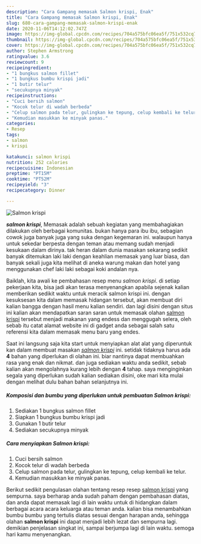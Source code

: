 ```yaml
---
description: "Cara Gampang memasak Salmon krispi, Enak"
title: "Cara Gampang memasak Salmon krispi, Enak"
slug: 680-cara-gampang-memasak-salmon-krispi-enak
date: 2020-11-06T14:12:02.747Z
image: https://img-global.cpcdn.com/recipes/704a575bfc06ea5f/751x532cq70/salmon-krispi-foto-resep-utama.jpg
thumbnail: https://img-global.cpcdn.com/recipes/704a575bfc06ea5f/751x532cq70/salmon-krispi-foto-resep-utama.jpg
cover: https://img-global.cpcdn.com/recipes/704a575bfc06ea5f/751x532cq70/salmon-krispi-foto-resep-utama.jpg
author: Stephen Armstrong
ratingvalue: 3.6
reviewcount: 9
recipeingredient:
- "1 bungkus salmon fillet"
- "1 bungkus bumbu krispi jadi"
- "1 butir telur"
- "secukupnya minyak"
recipeinstructions:
- "Cuci bersih salmon"
- "Kocok telur di wadah berbeda"
- "Celup salmon pada telur, gulingkan ke tepung, celup kembali ke telur."
- "Kemudian masukkan ke minyak panas."
categories:
- Resep
tags:
- salmon
- krispi

katakunci: salmon krispi 
nutrition: 252 calories
recipecuisine: Indonesian
preptime: "PT15M"
cooktime: "PT52M"
recipeyield: "3"
recipecategory: Dinner

---
```



![Salmon krispi](https://img-global.cpcdn.com/recipes/704a575bfc06ea5f/751x532cq70/salmon-krispi-foto-resep-utama.jpg)

<b><i>salmon krispi</i></b>, Memasak adalah sebuah kegiatan yang membahagiakan dilakukan oleh berbagai komunitas. bukan hanya para ibu ibu, sebagian cowok juga banyak juga yang suka dengan kegemaran ini. walaupun hanya untuk sekedar berpesta dengan teman atau memang sudah menjadi kesukaan dalam dirinya. tak heran dalam dunia masakan sekarang sedikit banyak ditemukan laki laki dengan keahlian memasak yang luar biasa, dan banyak sekali juga kita melihat di aneka warung makan dan hotel yang menggunakan chef laki laki sebagai koki andalan nya.

Baiklah, kita awali ke pembahasan resep menu <i>salmon krispi</i>. di setiap pekerjaan kita, bisa jadi akan terasa menyenangkan apabila sejenak kalian memberikan sedikit waktu untuk meracik salmon krispi ini. dengan kesuksesan kita dalam memasak hidangan tersebut, akan membuat diri kalian bangga dengan hasil menu kalian sendiri. dan lagi disini dengan situs ini kalian akan mendapatkan saran saran untuk memasak olahan <u>salmon krispi</u> tersebut menjadi makanan yang endess dan menggugah selera, oleh sebab itu catat alamat website ini di gadget anda sebagai salah satu referensi kita dalam memasak menu baru yang endes.




Saat ini langsung saja kita start untuk menyiapkan alat alat yang diperuntuk kan dalam membuat masakan <u><i>salmon krispi</i></u> ini. setidak tidaknya harus ada <b>4</b> bahan yang diperlukan di olahan ini. biar nantinya dapat membuahkan rasa yang enak dan nikmat. dan juga sediakan waktu anda sedikit, sebab kalian akan mengolahnya kurang lebih dengan <b>4</b> tahap. saya menginginkan segala yang diperlukan sudah kalian sediakan disini, oke mari kita mulai dengan melihat dulu bahan bahan selanjutnya ini.

<!--inarticleads1-->

##### Komposisi dan bumbu yang diperlukan untuk pembuatan Salmon krispi:

1. Sediakan 1 bungkus salmon fillet
1. Siapkan 1 bungkus bumbu krispi jadi
1. Gunakan 1 butir telur
1. Sediakan secukupnya minyak




<!--inarticleads2-->

##### Cara menyiapkan Salmon krispi:

1. Cuci bersih salmon
1. Kocok telur di wadah berbeda
1. Celup salmon pada telur, gulingkan ke tepung, celup kembali ke telur.
1. Kemudian masukkan ke minyak panas.




Berikut sedikit pengulasan olahan tentang resep resep <u>salmon krispi</u> yang sempurna. saya berharap anda sudah paham dengan pembahasan diatas, dan anda dapat memasak lagi di lain waktu untuk di hidangkan dalam berbagai acara acara keluarga atau teman anda. kalian bisa menambahkan bumbu bumbu yang tertulis diatas sesuai dengan harapan anda, sehingga olahan <b>salmon krispi</b> ini dapat menjadi lebih lezat dan sempurna lagi. demikian penjelasan singkat ini, sampai berjumpa lagi di lain waktu. semoga hari kamu menyenangkan.
